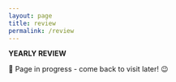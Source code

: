 ```yaml
---
layout: page
title: review
permalink: /review
---
```


<b>YEARLY REVIEW</b>

🚧 Page in progress - come back to visit later! 😉

<style>
  .wrapper {
    max-width: 58em;
  }
</style>
